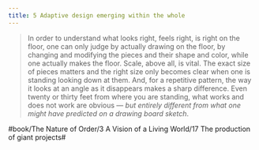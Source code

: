 ```yaml
---
title: 5 Adaptive design emerging within the whole
---
```


> In order to understand what looks right, feels right, is right on the floor, one can only judge by actually drawing on the floor, by changing and modifying the pieces and their shape and color, while one actually makes the floor. Scale, above all, is vital. The exact size of pieces matters and the right size only becomes clear when one is standing looking down at them. And, for a repetitive pattern, the way it looks at an angle as it disappears makes a sharp difference. Even twenty or thirty feet from where you are standing, what works and does not work are obvious — *but entirely different from what one might have predicted on a drawing board sketch*.  

#book/The Nature of Order/3 A Vision of a Living World/17 The production of giant projects#